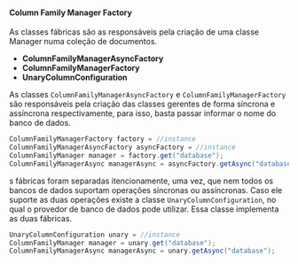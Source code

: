#### Column Family Manager Factory





As classes fábricas são as responsáveis pela criação de uma classe Manager numa coleção de documentos. 



* **ColumnFamilyManagerAsyncFactory**
* **ColumnFamilyManagerFactory**
* **UnaryColumnConfiguration**



As classes `ColumnFamilyManagerAsyncFactory` e `ColumnFamilyManagerFactory` são responsáveis pela criação das classes gerentes de forma síncrona e assíncrona respectivamente, para isso, basta passar informar o nome do banco de dados.



```java
ColumnFamilyManagerFactory factory = //instance
ColumnFamilyManagerAsyncFactory asyncFactory = //instance
ColumnFamilyManager manager = factory.get("database");
ColumnFamilyManagerAsync managerAsync = asyncFactory.getAsync("database");

```

s fábricas foram separadas itencionamente, uma vez, que nem todos os bancos de dados suportam operações síncronas ou assíncronas. Caso ele suporte as duas operações existe a classe `UnaryColumnConfiguration`, no qual o provedor de banco de dados pode utilizar. Essa classe implementa as duas fábricas.



```java
UnaryColumnConfiguration unary = //instance
ColumnFamilyManager manager = unary.get("database");
ColumnFamilyManagerAsync managerAsync = unary.getAsync("database");
```



